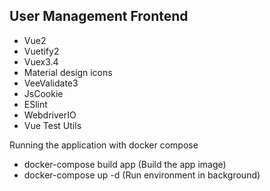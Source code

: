 ## User Management Frontend

* Vue2
* Vuetify2
* Vuex3.4
* Material design icons
* VeeValidate3
* JsCookie
* ESlint
* WebdriverIO
* Vue Test Utils

Running the application with docker compose
* docker-compose build app (Build the app image)
* docker-compose up -d (Run environment in background)